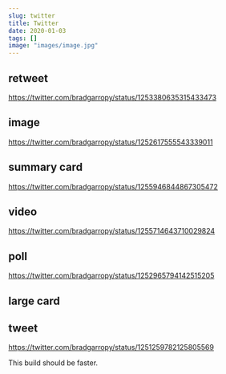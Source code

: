 ```yaml
---
slug: twitter
title: Twitter
date: 2020-01-03
tags: []
image: "images/image.jpg"
---
```


## retweet

https://twitter.com/bradgarropy/status/1253380635315433473

## image

https://twitter.com/bradgarropy/status/1252617555543339011

## summary card

https://twitter.com/bradgarropy/status/1255946844867305472

## video

https://twitter.com/bradgarropy/status/1255714643710029824

## poll

https://twitter.com/bradgarropy/status/1252965794142515205

## large card

<!-- https://twitter.com/bradgarropy/status/1251188275336937472 -->

## tweet

https://twitter.com/bradgarropy/status/1251259782125805569

This build should be faster.
